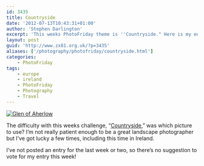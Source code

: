 ```yaml
---
id: 3435
title: Countryside
date: '2012-07-13T10:43:31+01:00'
author: 'Stephen Darlington'
excerpt: 'This weeks PhotoFriday theme is ''Countryside." Here is my entry.'
layout: post
guid: 'http://www.zx81.org.uk/?p=3435'
aliases: ['/photography/photofriday/countryside.html']
categories:
    - PhotoFriday
tags:
    - europe
    - ireland
    - PhotoFriday
    - Photography
    - Travel
---
```


[![Glen of Aherlow](https://i0.wp.com/farm7.staticflickr.com/6074/6109812536_2b00c2911d.jpg?resize=500%2C333)](http://www.flickr.com/photos/stephendarlington/6109812536/ "Glen of Aherlow by stephendarlington, on Flickr")

The difficulty with this weeks challenge, “[Countryside](http://www.photofriday.com/archives/challenge/001204.php),” was which picture to use? I’m not really patient enough to be a great landscape photographer but I’ve got lucky a few times, including this time in Ireland.

I’ve not posted an entry for the last week or two, so there’s no suggestion to vote for my entry this week!
